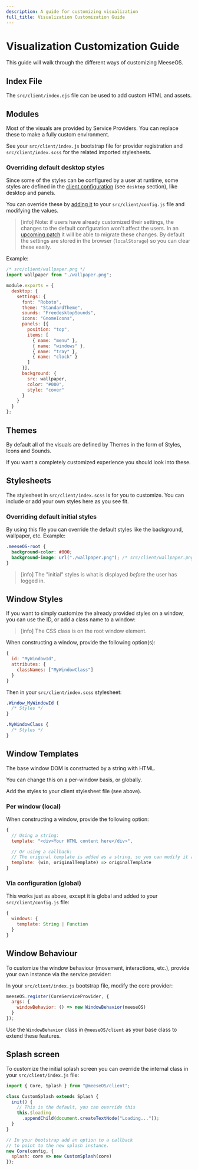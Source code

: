 ```yaml
---
description: A guide for customizing visualization
full_title: Visualization Customization Guide
---
```


# Visualization Customization Guide

This guide will walk through the different ways of customizing MeeseOS.

## Index File

The `src/client/index.ejs` file can be used to add custom HTML and assets.

## Modules

Most of the visuals are provided by Service Providers. You can replace these to make a fully custom environment.

See your `src/client/index.js` bootstrap file for provider registration and `src/client/index.scss` for the related imported stylesheets.

### Overriding default desktop styles

Since some of the styles can be configured by a user at runtime, some styles are defined in the [client configuration](https://github.com/meeseOS/meeseOS/blob/master/frontend/client/src/config.js) (see `desktop` section), like desktop and panels.

You can override these by [adding it](../../config/README.md#client) to your `src/client/config.js` file and modifying the values.

> [info] Note: if users have already customized their settings, the changes to the default configuration won't affect the users. In an [upcoming patch](https://github.com/os-js/osjs-client/issues/52) it will be able to migrate these changes. By default the settings are stored in the browser (`localStorage`) so you can clear these easily.

Example:

```javascript
/* src/client/wallpaper.png */
import wallpaper from "./wallpaper.png";

module.exports = {
  desktop: {
    settings: {
      font: "Roboto",
      theme: "StandardTheme",
      sounds: "FreedesktopSounds",
      icons: "GnomeIcons",
      panels: [{
        position: "top",
        items: [
          { name: "menu" },
          { name: "windows" },
          { name: "tray" },
          { name: "clock" }
        ]
      }],
      background: {
        src: wallpaper,
        color: "#000",
        style: "cover"
      }
    }
  }
};
```

## Themes

By default all of the visuals are defined by Themes in the form of Styles, Icons and Sounds.

If you want a completely customized experience you should look into these.

## Stylesheets

The stylesheet in `src/client/index.scss` is for you to customize. You can include or add your own styles here as you see fit.

### Overriding default initial styles

By using this file you can override the default styles like the background, wallpaper, etc. Example:

```css
.meeseOS-root {
  background-color: #000;
  background-image: url("./wallpaper.png"); /* src/client/wallpaper.png */
}
```

> [info] The "initial" styles is what is displayed *before* the user has logged in.

## Window Styles

If you want to simply customize the already provided styles on a window, you can use the ID, or add a class name to a window:

> [info] The CSS class is on the root window element.

When constructing a window, provide the following option(s):

```javascript
{
  id: "MyWindowId",
  attributes: {
    classNames: ["MyWindowClass"]
  }
}
```

Then in your `src/client/index.scss` stylesheet:

```css
.Window_MyWindowId {
  /* Styles */
}

.MyWindowClass {
  /* Styles */
}
```

## Window Templates

The base window DOM is constructed by a string with HTML.

You can change this on a per-window basis, or globally.

Add the styles to your client stylesheet file (see above).

### Per window (local)

When constructing a window, provide the following option:

```javascript
{
  // Using a string:
  template: "<div>Your HTML content here</div>",

  // Or using a callback:
  // The original template is added as a string, so you can modify it as you see fit
  template: (win, originalTemplate) => originalTemplate
}
```

### Via configuration (global)

This works just as above, except it is global and added to your `src/client/config.js` file:

```javascript
{
  windows: {
    template: String | Function
  }
}
```

## Window Behaviour

To customize the window behaviour (movement, interactions, etc.), provide your own instance via the service provider:

In your `src/client/index.js` bootstrap file, modify the core provider:

```javascript
meeseOS.register(CoreServiceProvider, {
  args: {
    windowBehavior: () => new WindowBehavior(meeseOS)
  }
});
```

Use the `WindowBehavior` class in `@meeseOS/client` as your base class to extend these features.

## Splash screen

To customize the initial splash screen you can override the internal class in your `src/client/index.js` file:

```javascript
import { Core, Splash } from "@meeseOS/client";

class CustomSplash extends Splash {
  init() {
    // This is the default, you can override this
    this.$loading
      .appendChild(document.createTextNode("Loading..."));
  }
}

// In your bootstrap add an option to a callback
// to point to the new splash instance.
new Core(config, {
  splash: core => new CustomSplash(core)
});
```
